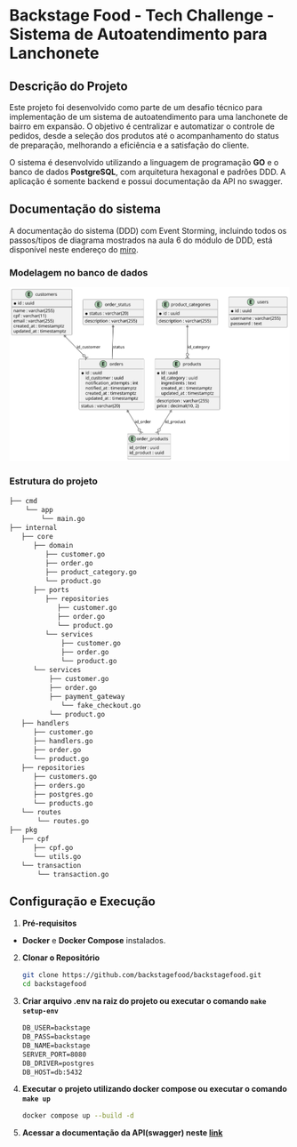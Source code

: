 # Backstage Food - Tech Challenge - Sistema de Autoatendimento para Lanchonete

## Descrição do Projeto

Este projeto foi desenvolvido como parte de um desafio técnico para implementação de um sistema de autoatendimento para uma lanchonete de bairro em expansão.
O objetivo é centralizar e automatizar o controle de pedidos, desde a seleção dos produtos até o acompanhamento do status de preparação, melhorando a eficiência e a satisfação do cliente.

O sistema é desenvolvido utilizando a linguagem de programação **GO** e o banco de dados **PostgreSQL**, com arquitetura hexagonal e padrões DDD. 
A aplicação é somente backend e possui documentação da API no swagger.

## Documentação do sistema
A documentação do sistema (DDD) com Event Storming, incluindo todos os passos/tipos de diagrama mostrados na aula 6 do módulo de DDD, está disponível neste endereço do [miro](https://miro.com/app/board/uXjVKg5JFS0=/).

### Modelagem no banco de dados
![Diagrama da base de dados](docs/images/scheme_database.svg)

### Estrutura do projeto
```
├── cmd   
    └── app   
        └── main.go   
├── internal   
   ├── core
      ├── domain
         ├── customer.go
         ├── order.go
         ├── product_category.go
         └── product.go
      ├── ports
         ├── repositories
            ├── customer.go
            ├── order.go
            └── product.go
         └── services
             ├── customer.go
             ├── order.go
             └── product.go
      └── services
          ├── customer.go
          ├── order.go
          ├── payment_gateway
             └── fake_checkout.go
          └── product.go
   ├── handlers
      ├── customer.go
      ├── handlers.go
      ├── order.go
      └── product.go
   ├── repositories
      ├── customers.go
      ├── orders.go
      ├── postgres.go
      └── products.go
   └── routes
       └── routes.go
├── pkg
   ├── cpf
      ├── cpf.go
      └── utils.go
   └── transaction
       └── transaction.go
```

## Configuração e Execução

1. **Pré-requisitos**
  - **Docker** e **Docker Compose** instalados.

2. **Clonar o Repositório**
   ```bash
   git clone https://github.com/backstagefood/backstagefood.git
   cd backstagefood

3. **Criar arquivo .env na raiz do projeto ou executar o comando `make setup-env`**
   ```.env
   DB_USER=backstage
   DB_PASS=backstage
   DB_NAME=backstage
   SERVER_PORT=8080
   DB_DRIVER=postgres
   DB_HOST=db:5432
   
4. **Executar o projeto utilizando docker compose ou executar o comando `make up`** 
   ```bash
   docker compose up --build -d

5. **Acessar a documentação da API(swagger) neste [link](http://localhost:8080/swagger/index.html)**


